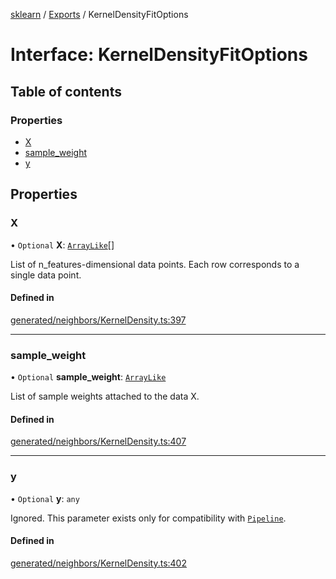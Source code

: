 [sklearn](../readme.md) / [Exports](../modules.md) / KernelDensityFitOptions

# Interface: KernelDensityFitOptions

## Table of contents

### Properties

- [X](KernelDensityFitOptions.md#x)
- [sample\_weight](KernelDensityFitOptions.md#sample_weight)
- [y](KernelDensityFitOptions.md#y)

## Properties

### X

• `Optional` **X**: [`ArrayLike`](../modules.md#arraylike)[]

List of n\_features-dimensional data points. Each row corresponds to a single data point.

#### Defined in

[generated/neighbors/KernelDensity.ts:397](https://github.com/transitive-bullshit/scikit-learn-ts/blob/367336a/packages/sklearn/src/generated/neighbors/KernelDensity.ts#L397)

___

### sample\_weight

• `Optional` **sample\_weight**: [`ArrayLike`](../modules.md#arraylike)

List of sample weights attached to the data X.

#### Defined in

[generated/neighbors/KernelDensity.ts:407](https://github.com/transitive-bullshit/scikit-learn-ts/blob/367336a/packages/sklearn/src/generated/neighbors/KernelDensity.ts#L407)

___

### y

• `Optional` **y**: `any`

Ignored. This parameter exists only for compatibility with [`Pipeline`](sklearn.pipeline.Pipeline.html#sklearn.pipeline.Pipeline "sklearn.pipeline.Pipeline").

#### Defined in

[generated/neighbors/KernelDensity.ts:402](https://github.com/transitive-bullshit/scikit-learn-ts/blob/367336a/packages/sklearn/src/generated/neighbors/KernelDensity.ts#L402)
